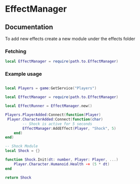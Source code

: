 # EffectManager

## Documentation
To add new effects create a new module under the effects folder


### Fetching
```lua
local EffectManager = require(path.to.EffectManager)
```

### Example usage

```lua

local Players = game:GetService("Players")

local EffectManager = require(path.to.EffectManager)

local EffectRunner = EffectManager.new()

Players.PlayerAdded:Connect(function(Player)
 Player.CharacterAdded:Connect(function(char)
        -- Shock is active for 5 seconds
        EffectManager:AddEffect(Player, "Shock", 5)
    end)
end)

-- Shock Module
local Shock = {}

function Shock.Init(dt: number, Player: Player, ...)
    Player.Character.Humanoid.Health -= (5 * dt)
end

return Shock
```